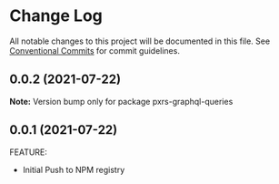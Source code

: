 # Change Log

All notable changes to this project will be documented in this file.
See [Conventional Commits](https://conventionalcommits.org) for commit guidelines.

## 0.0.2 (2021-07-22)

**Note:** Version bump only for package pxrs-graphql-queries





## 0.0.1 (2021-07-22)

FEATURE:

- Initial Push to NPM registry
